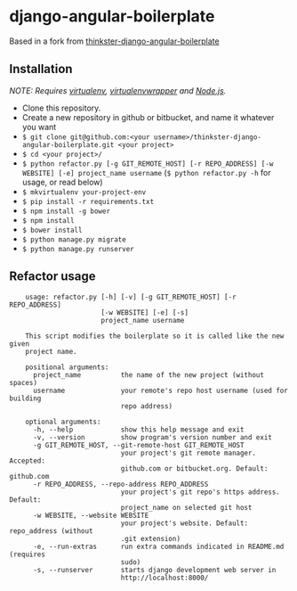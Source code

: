 django-angular-boilerplate
==========================
Based in a fork from [thinkster-django-angular-boilerplate](https://github.com/brwr/thinkster-django-angular-boilerplate)


## Installation

*NOTE: Requires [virtualenv](http://virtualenv.readthedocs.org/en/latest/),
[virtualenvwrapper](http://virtualenvwrapper.readthedocs.org/en/latest/) and
[Node.js](http://nodejs.org/).*

* Clone this repository.
* Create a new repository in github or bitbucket, and name it whatever you want
* `$ git clone git@github.com:<your username>/thinkster-django-angular-boilerplate.git <your project>`
* `$ cd <your project>/`
* `$ python refactor.py [-g GIT_REMOTE_HOST] [-r REPO_ADDRESS] [-w WEBSITE] [-e] project_name username` (`$ python refactor.py -h` for usage, or read below)
* `$ mkvirtualenv your-project-env`
* `$ pip install -r requirements.txt`
* `$ npm install -g bower`
* `$ npm install`
* `$ bower install`
* `$ python manage.py migrate`
* `$ python manage.py runserver`


## Refactor usage


        usage: refactor.py [-h] [-v] [-g GIT_REMOTE_HOST] [-r REPO_ADDRESS]
                           [-w WEBSITE] [-e] [-s]
                           project_name username

        This script modifies the boilerplate so it is called like the new given
        project name.

        positional arguments:
          project_name          the name of the new project (without spaces)
          username              your remote's repo host username (used for building
                                repo address)

        optional arguments:
          -h, --help            show this help message and exit
          -v, --version         show program's version number and exit
          -g GIT_REMOTE_HOST, --git-remote-host GIT_REMOTE_HOST
                                your project's git remote manager. Accepted:
                                github.com or bitbucket.org. Default: github.com
          -r REPO_ADDRESS, --repo-address REPO_ADDRESS
                                your project's git repo's https address. Default:
                                project_name on selected git host
          -w WEBSITE, --website WEBSITE
                                your project's website. Default: repo_address (without
                                .git extension)
          -e, --run-extras      run extra commands indicated in README.md (requires
                                sudo)
          -s, --runserver       starts django development web server in
                                http://localhost:8000/

